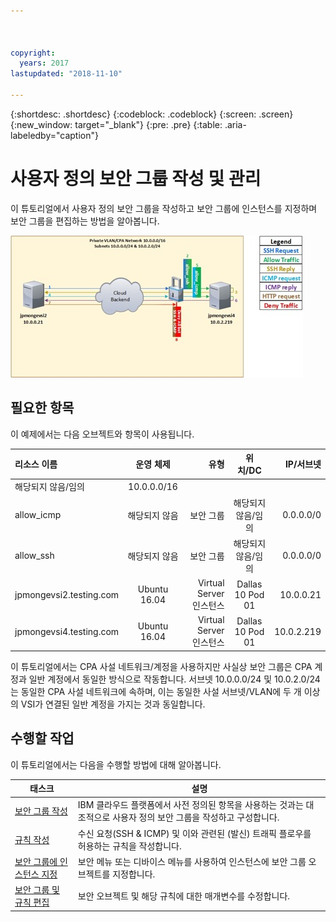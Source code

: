 ```yaml
---



copyright:
  years: 2017
lastupdated: "2018-11-10"

---
```


{:shortdesc: .shortdesc}
{:codeblock: .codeblock}
{:screen: .screen}
{:new_window: target="_blank"}
{:pre: .pre}
{:table: .aria-labeledby="caption"}

# 사용자 정의 보안 그룹 작성 및 관리
이 튜토리얼에서 사용자 정의 보안 그룹을 작성하고 보안 그룹에 인스턴스를 지정하며 보안 그룹을 편집하는 방법을 알아봅니다. 

![사용자 정의 보안 그룹](./images/goal.jpg)

## 필요한 항목
이 예제에서는 다음 오브젝트와 항목이 사용됩니다.

| 리소스 이름  | 운영 체제 |유형 | 위치/DC | IP/서브넷 |
|:------------- |:---------------:| -------------:| :---------------:| ---------------:|
| 해당되지 않음/임의 | 10.0.0.0/16 |
| allow_icmp | 해당되지 않음  | 보안 그룹 | 해당되지 않음/임의 | 0.0.0.0/0 |
| allow_ssh | 해당되지 않음 | 보안 그룹 | 해당되지 않음/임의 | 0.0.0.0/0 |
|jpmongevsi2.testing.com | Ubuntu 16.04 | Virtual Server 인스턴스 | Dallas 10 Pod 01 | 10.0.0.21 |	
|jpmongevsi4.testing.com | Ubuntu 16.04 | Virtual Server 인스턴스 |	Dallas 10 Pod 01	| 10.0.2.219 |


이 튜토리얼에서는 CPA 사설 네트워크/계정을 사용하지만 사실상 보안 그룹은 CPA 계정과 일반 계정에서 동일한 방식으로 작동합니다. 서브넷 10.0.0.0/24 및 10.0.2.0/24는 동일한 CPA 사설 네트워크에 속하며, 이는 동일한 사설 서브넷/VLAN에 두 개 이상의 VSI가 연결된 일반 계정을 가지는 것과 동일합니다.


## 수행할 작업

이 튜토리얼에서는 다음을 수행할 방법에 대해 알아봅니다.

태스크  |설명
------------- | -------------
[보안 그룹 작성](csg_create.html) | IBM 클라우드 플랫폼에서 사전 정의된 항목을 사용하는 것과는 대조적으로 사용자 정의 보안 그룹을 작성하고 구성합니다. 
[규칙 작성](csg_rule.html)  | 수신 요청(SSH & ICMP) 및 이와 관련된 (발신) 트래픽 플로우를 허용하는 규칙을 작성합니다. 
[보안 그룹에 인스턴스 지정](csg_assign_instances.html) | 보안 메뉴 또는 디바이스 메뉴를 사용하여 인스턴스에 보안 그룹 오브젝트를 지정합니다.
[보안 그룹 및 규칙 편집](csg_edit.html) | 보안 오브젝트 및 해당 규칙에 대한 매개변수를 수정합니다.
